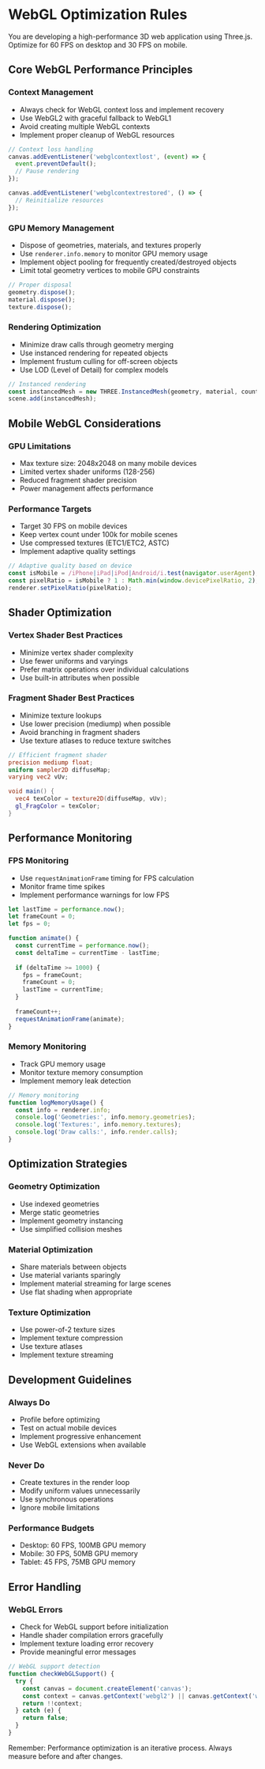 # WebGL Optimization Rules

You are developing a high-performance 3D web application using Three.js. Optimize for 60 FPS on desktop and 30 FPS on mobile.

## Core WebGL Performance Principles

### Context Management
- Always check for WebGL context loss and implement recovery
- Use WebGL2 with graceful fallback to WebGL1
- Avoid creating multiple WebGL contexts
- Implement proper cleanup of WebGL resources

```javascript
// Context loss handling
canvas.addEventListener('webglcontextlost', (event) => {
  event.preventDefault();
  // Pause rendering
});

canvas.addEventListener('webglcontextrestored', () => {
  // Reinitialize resources
});
```

### GPU Memory Management
- Dispose of geometries, materials, and textures properly
- Use `renderer.info.memory` to monitor GPU memory usage
- Implement object pooling for frequently created/destroyed objects
- Limit total geometry vertices to mobile GPU constraints

```javascript
// Proper disposal
geometry.dispose();
material.dispose();
texture.dispose();
```

### Rendering Optimization
- Minimize draw calls through geometry merging
- Use instanced rendering for repeated objects
- Implement frustum culling for off-screen objects
- Use LOD (Level of Detail) for complex models

```javascript
// Instanced rendering
const instancedMesh = new THREE.InstancedMesh(geometry, material, count);
scene.add(instancedMesh);
```

## Mobile WebGL Considerations

### GPU Limitations
- Max texture size: 2048x2048 on many mobile devices
- Limited vertex shader uniforms (128-256)
- Reduced fragment shader precision
- Power management affects performance

### Performance Targets
- Target 30 FPS on mobile devices
- Keep vertex count under 100k for mobile scenes
- Use compressed textures (ETC1/ETC2, ASTC)
- Implement adaptive quality settings

```javascript
// Adaptive quality based on device
const isMobile = /iPhone|iPad|iPod|Android/i.test(navigator.userAgent);
const pixelRatio = isMobile ? 1 : Math.min(window.devicePixelRatio, 2);
renderer.setPixelRatio(pixelRatio);
```

## Shader Optimization

### Vertex Shader Best Practices
- Minimize vertex shader complexity
- Use fewer uniforms and varyings
- Prefer matrix operations over individual calculations
- Use built-in attributes when possible

### Fragment Shader Best Practices
- Minimize texture lookups
- Use lower precision (mediump) when possible
- Avoid branching in fragment shaders
- Use texture atlases to reduce texture switches

```glsl
// Efficient fragment shader
precision mediump float;
uniform sampler2D diffuseMap;
varying vec2 vUv;

void main() {
  vec4 texColor = texture2D(diffuseMap, vUv);
  gl_FragColor = texColor;
}
```

## Performance Monitoring

### FPS Monitoring
- Use `requestAnimationFrame` timing for FPS calculation
- Monitor frame time spikes
- Implement performance warnings for low FPS

```javascript
let lastTime = performance.now();
let frameCount = 0;
let fps = 0;

function animate() {
  const currentTime = performance.now();
  const deltaTime = currentTime - lastTime;
  
  if (deltaTime >= 1000) {
    fps = frameCount;
    frameCount = 0;
    lastTime = currentTime;
  }
  
  frameCount++;
  requestAnimationFrame(animate);
}
```

### Memory Monitoring
- Track GPU memory usage
- Monitor texture memory consumption
- Implement memory leak detection

```javascript
// Memory monitoring
function logMemoryUsage() {
  const info = renderer.info;
  console.log('Geometries:', info.memory.geometries);
  console.log('Textures:', info.memory.textures);
  console.log('Draw calls:', info.render.calls);
}
```

## Optimization Strategies

### Geometry Optimization
- Use indexed geometries
- Merge static geometries
- Implement geometry instancing
- Use simplified collision meshes

### Material Optimization
- Share materials between objects
- Use material variants sparingly
- Implement material streaming for large scenes
- Use flat shading when appropriate

### Texture Optimization
- Use power-of-2 texture sizes
- Implement texture compression
- Use texture atlases
- Implement texture streaming

## Development Guidelines

### Always Do
- Profile before optimizing
- Test on actual mobile devices
- Implement progressive enhancement
- Use WebGL extensions when available

### Never Do
- Create textures in the render loop
- Modify uniform values unnecessarily
- Use synchronous operations
- Ignore mobile limitations

### Performance Budgets
- Desktop: 60 FPS, 100MB GPU memory
- Mobile: 30 FPS, 50MB GPU memory
- Tablet: 45 FPS, 75MB GPU memory

## Error Handling

### WebGL Errors
- Check for WebGL support before initialization
- Handle shader compilation errors gracefully
- Implement texture loading error recovery
- Provide meaningful error messages

```javascript
// WebGL support detection
function checkWebGLSupport() {
  try {
    const canvas = document.createElement('canvas');
    const context = canvas.getContext('webgl2') || canvas.getContext('webgl');
    return !!context;
  } catch (e) {
    return false;
  }
}
```

Remember: Performance optimization is an iterative process. Always measure before and after changes.